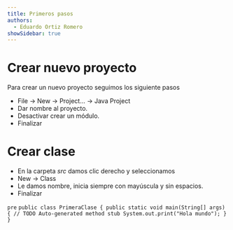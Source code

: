 ```yaml
---
title: Primeros pasos
authors:
  - Eduardo Ortiz Romero
showSidebar: true
---
```

# Crear nuevo proyecto
Para crear un nuevo proyecto seguimos los siguiente pasos
* File -> New -> Project... -> Java Project
* Dar nombre al proyecto.
* Desactivar crear un módulo.
* Finalizar

# Crear clase
* En la carpeta *src* damos clic derecho y seleccionamos
* New -> Class
* Le damos nombre, inicia siempre con mayúscula y sin espacios.
* Finalizar


`pre`
`public class PrimeraClase {
public static void main(String[] args) {
// TODO Auto-generated method stub
System.out.print("Hola mundo");
}
}`